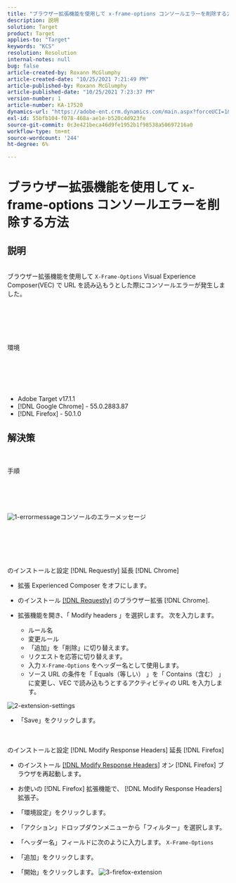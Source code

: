 ```yaml
---
title: "ブラウザー拡張機能を使用して x-frame-options コンソールエラーを削除する方法"
description: 説明
solution: Target
product: Target
applies-to: "Target"
keywords: "KCS"
resolution: Resolution
internal-notes: null
bug: false
article-created-by: Roxann McGlumphy
article-created-date: "10/25/2021 7:21:49 PM"
article-published-by: Roxann McGlumphy
article-published-date: "10/25/2021 7:23:37 PM"
version-number: 1
article-number: KA-17520
dynamics-url: "https://adobe-ent.crm.dynamics.com/main.aspx?forceUCI=1&pagetype=entityrecord&etn=knowledgearticle&id=833768cb-c835-ec11-b6e6-000d3a3485ea"
exl-id: 55bfb104-f078-468a-ae1e-b520c4d923fe
source-git-commit: 0c3e421beca46d9fe1952b1f98538a50697216a0
workflow-type: tm+mt
source-wordcount: '244'
ht-degree: 6%

---
```


# ブラウザー拡張機能を使用して x-frame-options コンソールエラーを削除する方法

## 説明

<br>ブラウザー拡張機能を使用して `X-Frame-Options` Visual Experience Composer(VEC) で URL を読み込もうとした際にコンソールエラーが発生しました。<br><br><br> <br><br> <br><br>環境<br><br><br><br> <br><br>
- Adobe Target v17.1.1
- [!DNL Google Chrome] - 55.0.2883.87
- [!DNL Firefox] - 50.1.0



## 解決策

<br><br>手順<br><br><br><br><br><br>![1-errormessage](https://helpx.adobe.com/content/dam/help/en/target/kb/how-to-use-a-browser-extension-to-remove-x-frame-options-console/jcr%3acontent/main-pars/image/1-errormessage.jpg "1-errormessage")コンソールのエラーメッセージ<br><br><br><br><br> <br><br>のインストールと設定 [!DNL Requestly] 延長 [!DNL Chrome]
- 拡張 Experienced Composer をオフにします。


- のインストール [[!DNL Requestly]](https://chrome.google.com/webstore/detail/requestly/mdnleldcmiljblolnjhpnblkcekpdkpa?hl=en) のブラウザー拡張 [!DNL Chrome].


- 拡張機能を開き、「 Modify headers 」を選択します。 次を入力します。

   - ルール名
   - 変更ルール
   - 「追加」を「削除」に切り替えます。
   - リクエストを応答に切り替えます。
   - 入力 `X-Frame-Options` をヘッダー名として使用します。
   - ソース URL の条件を「 Equals（等しい） 」を「 Contains（含む） 」に変更し、VEC で読み込もうとするアクティビティの URL を入力します。

![2-extension-settings](https://helpx.adobe.com/content/dam/help/en/target/kb/how-to-use-a-browser-extension-to-remove-x-frame-options-console/jcr%3acontent/main-pars/procedure/proc_par/step_2/step_par/image/2-extension-settings.png "2-extension-settings")


- 「Save」をクリックします。



 <br><br>のインストールと設定 [!DNL Modify Response Headers] 延長 [!DNL Firefox]
- のインストール [[!DNL Modify Response Headers]](https://addons.mozilla.org/en-us/firefox/addon/modify-response-headers/) オン [!DNL Firefox] ブラウザを再起動します。


- お使いの [!DNL Firefox] 拡張機能で、 [!DNL Modify Response Headers] 拡張子。


- 「環境設定」をクリックします。


- 「アクション」ドロップダウンメニューから「フィルター」を選択します。


- 「ヘッダー名」フィールドに次のように入力します。 `X-Frame-Options`


- 「追加」をクリックします。


- 「開始」をクリックします。
   ![3-firefox-extension](https://helpx.adobe.com/content/dam/help/en/target/kb/how-to-use-a-browser-extension-to-remove-x-frame-options-console/jcr%3acontent/main-pars/procedure_1532616470/proc_par/step_1817832849/step_par/image/3-firefox-extension.png "3-firefox-extension")
